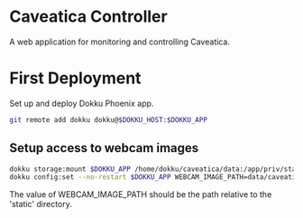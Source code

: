 # Caveatica Controller

A web application for monitoring and controlling Caveatica.

# First Deployment

Set up and deploy Dokku Phoenix app.

```sh
git remote add dokku dokku@$DOKKU_HOST:$DOKKU_APP
```

## Setup access to webcam images

```sh
dokku storage:mount $DOKKU_APP /home/dokku/caveatica/data:/app/priv/static/data
dokku config:set --no-restart $DOKKU_APP WEBCAM_IMAGE_PATH=data/caveatica.jpg
```

The value of WEBCAM_IMAGE_PATH should be the path relative to the 'static'
directory.
